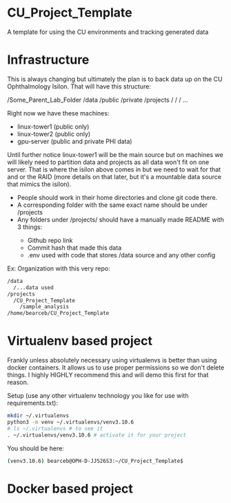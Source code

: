 # CU_Project_Template
A template for using the CU environments and tracking generated data

# Infrastructure
This is always changing but ultimately the plan is to back data up on the CU Ophthalmology Isilon. That will have this structure:

/Some_Parent_Lab_Folder
  /data
    /public
	/private
  /projects
    /<git repo>
	/<git repo>
	/<git repo>
	...

Right now we have these machines:
  * linux-tower1 (public only)
  * linux-tower2 (public only)
  * gpu-server (public and private PHI data)

Until further notice linux-tower1 will be the main source but on machines we will likely need to partition data and projects as all data won't fit on one server. That is where the isilon above comes in but we need to wait for that and or the RAID (more details on that later, but it's a mountable data source that mimics the isilon).

* People should work in their home directories and clone git code there.
* A corresponding folder with the same exact name should be under /projects
* Any folders under /projects/<git repo> should have a manually made README with 3 things:
  - Github repo link
  - Commit hash that made this data
  - .env used with code that stores /data source and any other config

Ex: Organization with this very repo:
```bash
/data
  /...data used
/projects
  /CU_Project_Template
    /sample_analysis
/home/bearceb/CU_Project_Template
```

# Virtualenv based project
Frankly unless absolutely necessary using virtualenvs is better than using docker containers. It allows us to use proper permissions so we don't delete things. I highly HIGHLY recommend this and will demo this first for that reason.

Setup (use any other virtualenv technology you like for use with requirements.txt):
```bash
mkdir ~/.virtualenvs
python3 -m venv ~/.virtualenvs/venv3.10.6
# ls ~/.virtualenvs # to see it
. ~/.virtualenvs/venv3.10.6 # activate it for your project
```

You should be here:
```bash
(venv3.10.6) bearceb@OPH-D-JJ526S3:~/CU_Project_Template$
```

# Docker based project